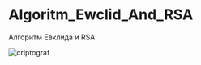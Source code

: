 # Algoritm_Ewclid_And_RSA
Алгоритм Евклида и RSA

![criptograf](https://user-images.githubusercontent.com/67123448/159266405-eafcec9b-ea41-4b6a-a01b-366ef9fce028.png)
